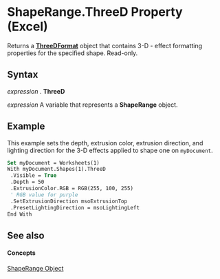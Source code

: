 
# ShapeRange.ThreeD Property (Excel)

Returns a  **[ThreeDFormat](9cb41236-6aba-4d6c-a54c-5e177657c8d1.md)** object that contains 3-D - effect formatting properties for the specified shape. Read-only.


## Syntax

 _expression_ . **ThreeD**

 _expression_ A variable that represents a **ShapeRange** object.


## Example

This example sets the depth, extrusion color, extrusion direction, and lighting direction for the 3-D effects applied to shape one on  `myDocument`.


```vb
Set myDocument = Worksheets(1) 
With myDocument.Shapes(1).ThreeD 
 .Visible = True 
 .Depth = 50 
 .ExtrusionColor.RGB = RGB(255, 100, 255) 
 ' RGB value for purple 
 .SetExtrusionDirection msoExtrusionTop 
 .PresetLightingDirection = msoLightingLeft 
End With
```


## See also


#### Concepts


[ShapeRange Object](e1b8229c-73a0-4a77-5e00-4bcec9032260.md)
